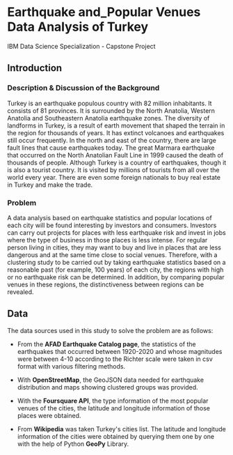# Earthquake and_Popular Venues Data Analysis of Turkey
IBM Data Science Specialization - Capstone Project


## Introduction
### Description & Discussion of the Background
Turkey is an earthquake populous country with 82 million inhabitants. It consists of 81 provinces. It is surrounded by the North Anatolia, Western Anatolia and Southeastern Anatolia earthquake zones. The diversity of landforms in Turkey, is a result of earth movement that shaped the terrain in the region for thousands of years. It has extinct volcanoes and earthquakes still occur frequently. In the north and east of the country, there are large fault lines that cause earthquakes today. The great Marmara earthquake that occurred on the North Anatolian Fault Line in 1999 caused the death of thousands of people. Although Turkey is a country of earthquakes, though it is also a tourist country. It is visited by millions of tourists from all over the world every year. There are even some foreign nationals to buy real estate in Turkey and make the trade. 

### Problem
A data analysis based on earthquake statistics and popular locations of each city will be found interesting by investors and consumers. Investors can carry out projects for places with less earthquake risk and invest in jobs where the type of business in those places is less intense. For regular person living in cities, they may want to buy and live in places that are less dangerous and at the same time close to social venues. Therefore, with a clustering study to be carried out by taking earthquake statistics based on a reasonable past (for example, 100 years) of each city, the regions with high or no earthquake risk can be determined. In addition, by comparing popular venues in these regions, the distinctiveness between regions can be revealed.

## Data
The data sources used in this study to solve the problem are as follows:

* From the __AFAD Earthquake Catalog page__, the statistics of the earthquakes that
occurred between 1920-2020 and whose magnitudes were between 4-10 according to
the Richter scale were taken in csv format with various filtering methods.

* With __OpenStreetMap__, the GeoJSON data needed for earthquake distribution and
maps showing clustered groups was provided. 

* With the __Foursquare API__, the type information of the most popular venues of the cities,
the latitude and longitude information of those places were obtained. 

* From __Wikipedia__ was taken Turkey's cities list. The latitude and longitude information
of the cities were obtained by querying them one by one with the help of Python __GeoPy__
Library.

